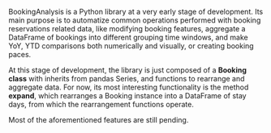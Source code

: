 BookingAnalysis is a Python library at a very early stage of development. Its main purpose is to automatize common operations performed with booking reservations related data, like modifying booking features, aggregate a DataFrame of bookings into different grouping time windows, and make YoY, YTD comparisons both numerically and visually, or creating booking paces.

At this stage of development, the library is just composed of a **Booking class** with inherits from pandas Series, and functions to rearrange and aggregate data.
For now, its most interesting functionality is the method **expand**, which rearranges a Booking instance into a DataFrame of stay days, from which the rearrangement functions operate.

Most of the aforementioned features are still pending.
